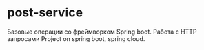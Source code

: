 # post-service
Базовые операции со фреймворком Spring boot. Работа с HTTP запросами
Project on spring boot, spring cloud.
